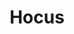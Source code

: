 ---
codehost: https://github.com/https://github.com/hocus-dev/hocus
logohandle: hocusdev
sort: hocus
title: Hocus
website: https://hocus.dev/
---